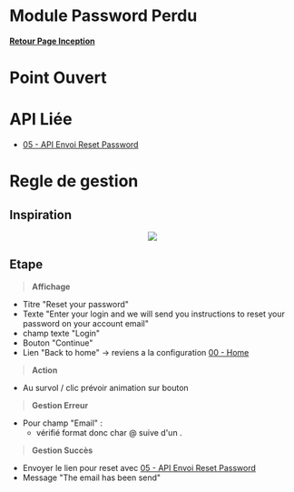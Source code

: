 # Module Password Perdu

**[Retour Page Inception](./00_Page_Inception.md)**

# Point Ouvert

# API Liée
- [05 - API Envoi Reset Password](../API/05_Envoie_Reset_Password.md)
# Regle de gestion

## Inspiration
<p align="center">
	<img src="./Inspiration/Reset_Password.png" />
</p>

## Etape

> **Affichage**

- Titre "Reset your password"
- Texte "Enter your login and we will send you instructions to reset your password on your account email"
- champ texte "Login"
- Bouton "Continue"
- Lien "Back to home" -> reviens a la configuration [00 - Home](./00_Page_Inception.md)

> **Action**

- Au survol / clic prévoir animation sur bouton

> **Gestion Erreur**

- Pour champ "Email" :
	- vérifié format donc char @ suive d'un .

> **Gestion Succès**

- Envoyer le lien pour reset avec [05 - API Envoi Reset Password](../API/05_Envoie_Reset_Password.md)
- Message "The email has been send"